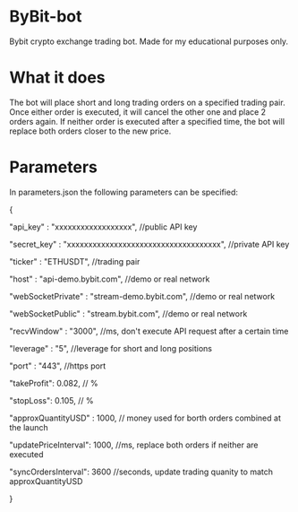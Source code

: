 # ByBit-bot

Bybit crypto exchange trading bot. Made for my educational purposes only.

# What it does

The bot will place short and long trading orders on a specified trading pair. Once either order is executed, it will cancel the other one and place 2 orders again. If neither order is executed after a specified time, the bot will replace both orders closer to the new price.

# Parameters

In parameters.json the following parameters can be specified:

{

  "api_key" : "xxxxxxxxxxxxxxxxxx", //public API key
  
  "secret_key" : "xxxxxxxxxxxxxxxxxxxxxxxxxxxxxxxxxxxx", //private API key
  
  "ticker" : "ETHUSDT", //trading pair
  
  "host" : "api-demo.bybit.com", //demo or real network
  
  "webSocketPrivate" : "stream-demo.bybit.com", //demo or real network
  
  "webSocketPublic" : "stream.bybit.com", //demo or real network
  
  "recvWindow" : "3000", //ms, don't execute API request after a certain time
  
  "leverage" : "5", //leverage for short and long positions
  
  "port" : "443", //https port
  
  "takeProfit": 0.082, // %

  "stopLoss": 0.105, // %
  
  "approxQuantityUSD" : 1000, // money used for borth orders combined at the launch
  
  "updatePriceInterval": 1000, //ms, replace both orders if neither are executed
  
  "syncOrdersInterval": 3600 //seconds, update trading quanity to match approxQuantityUSD
  
}
